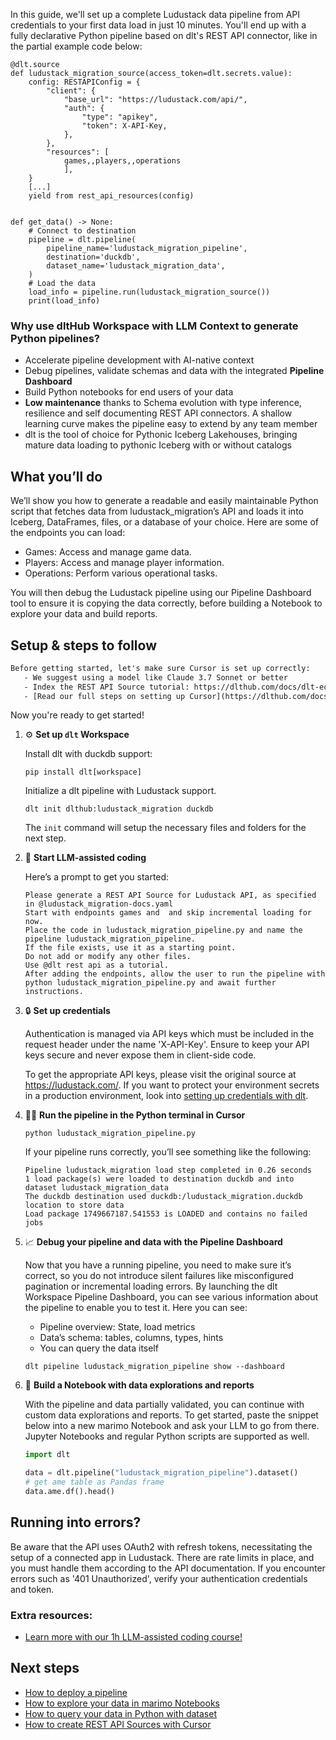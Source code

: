 In this guide, we'll set up a complete Ludustack data pipeline from API credentials to your first data load in just 10 minutes. You'll end up with a fully declarative Python pipeline based on dlt's REST API connector, like in the partial example code below:

```python-outcome
@dlt.source
def ludustack_migration_source(access_token=dlt.secrets.value):
    config: RESTAPIConfig = {
        "client": {
            "base_url": "https://ludustack.com/api/",
            "auth": {
                "type": "apikey",
                "token": X-API-Key,
            },
        },
        "resources": [
            games,,players,,operations
            ],
    }
    [...]
    yield from rest_api_resources(config)


def get_data() -> None:
    # Connect to destination
    pipeline = dlt.pipeline(
        pipeline_name='ludustack_migration_pipeline',
        destination='duckdb',
        dataset_name='ludustack_migration_data', 
    )
    # Load the data
    load_info = pipeline.run(ludustack_migration_source())
    print(load_info) 
```

### Why use dltHub Workspace with LLM Context to generate Python pipelines?

- Accelerate pipeline development with AI-native context
- Debug pipelines, validate schemas and data with the integrated **Pipeline Dashboard**
- Build Python notebooks for end users of your data
- **Low maintenance** thanks to Schema evolution with type inference, resilience and self documenting REST API connectors. A shallow learning curve makes the pipeline easy to extend by any team member
- dlt is the tool of choice for Pythonic Iceberg Lakehouses, bringing mature data loading to pythonic Iceberg with or without catalogs

## What you’ll do

We’ll show you how to generate a readable and easily maintainable Python script that fetches data from ludustack_migration’s API and loads it into Iceberg, DataFrames, files, or a database of your choice. Here are some of the endpoints you can load:

- Games: Access and manage game data.
- Players: Access and manage player information.
- Operations: Perform various operational tasks.

You will then debug the Ludustack pipeline using our Pipeline Dashboard tool to ensure it is copying the data correctly, before building a Notebook to explore your data and build reports.

## Setup & steps to follow

```default
Before getting started, let's make sure Cursor is set up correctly:
   - We suggest using a model like Claude 3.7 Sonnet or better
   - Index the REST API Source tutorial: https://dlthub.com/docs/dlt-ecosystem/verified-sources/rest_api/ and add it to context as **@dlt rest api**
   - [Read our full steps on setting up Cursor](https://dlthub.com/docs/dlt-ecosystem/llm-tooling/cursor-restapi#23-configuring-cursor-with-documentation)
```

Now you're ready to get started!

1. ⚙️ **Set up `dlt` Workspace**
    
    Install dlt with duckdb support:
    ```shell
    pip install dlt[workspace]
    ```

    Initialize a dlt pipeline with Ludustack support.
    ```shell
    dlt init dlthub:ludustack_migration duckdb
    ```

    The `init` command will setup the necessary files and folders for the next step.
    
2. 🤠 **Start LLM-assisted coding**
    
    Here’s a prompt to get you started:
    
    ```prompt
    Please generate a REST API Source for Ludustack API, as specified in @ludustack_migration-docs.yaml 
    Start with endpoints games and  and skip incremental loading for now. 
    Place the code in ludustack_migration_pipeline.py and name the pipeline ludustack_migration_pipeline. 
    If the file exists, use it as a starting point. 
    Do not add or modify any other files. 
    Use @dlt rest api as a tutorial. 
    After adding the endpoints, allow the user to run the pipeline with python ludustack_migration_pipeline.py and await further instructions.
    ```

    
3. 🔒 **Set up credentials** 
    
    Authentication is managed via API keys which must be included in the request header under the name 'X-API-Key'. Ensure to keep your API keys secure and never expose them in client-side code.
    
    To get the appropriate API keys, please visit the original source at https://ludustack.com/.
    If you want to protect your environment secrets in a production environment, look into [setting up credentials with dlt](https://dlthub.com/docs/walkthroughs/add_credentials).
    
4. 🏃‍♀️ **Run the pipeline in the Python terminal in Cursor**
    
    ```shell
    python ludustack_migration_pipeline.py
    ```
    
    If your pipeline runs correctly, you’ll see something like the following:
    
    ```shell
    Pipeline ludustack_migration load step completed in 0.26 seconds
    1 load package(s) were loaded to destination duckdb and into dataset ludustack_migration_data
    The duckdb destination used duckdb:/ludustack_migration.duckdb location to store data
    Load package 1749667187.541553 is LOADED and contains no failed jobs
    ```
    
5. 📈 **Debug your pipeline and data with the Pipeline Dashboard**

    Now that you have a running pipeline, you need to make sure it’s correct, so you do not introduce silent failures like misconfigured pagination or incremental loading errors. By launching the dlt Workspace Pipeline Dashboard, you can see various information about the pipeline to enable you to test it. Here you can see:
    - Pipeline overview: State, load metrics
    - Data’s schema: tables, columns, types, hints
    - You can query the data itself
    
    ```shell
    dlt pipeline ludustack_migration_pipeline show --dashboard
    ```
    
6. 🐍 **Build a Notebook with data explorations and reports**

    With the pipeline and data partially validated, you can continue with custom data explorations and reports. To get started, paste the snippet below into a new marimo Notebook and ask your LLM to go from there. Jupyter Notebooks and regular Python scripts are supported as well.

    
    ```python
    import dlt

   data = dlt.pipeline("ludustack_migration_pipeline").dataset()
   # get ame table as Pandas frame
   data.ame.df().head()
    ```

## Running into errors?

Be aware that the API uses OAuth2 with refresh tokens, necessitating the setup of a connected app in Ludustack. There are rate limits in place, and you must handle them according to the API documentation. If you encounter errors such as '401 Unauthorized', verify your authentication credentials and token.

### Extra resources:

- [Learn more with our 1h LLM-assisted coding course!](https://www.youtube.com/watch?v=GGid70rnJuM)

## Next steps

- [How to deploy a pipeline](https://dlthub.com/docs/walkthroughs/deploy-a-pipeline)
- [How to explore your data in marimo Notebooks](https://dlthub.com/docs/general-usage/dataset-access/marimo)
- [How to query your data in Python with dataset](https://dlthub.com/docs/general-usage/dataset-access/dataset)
- [How to create REST API Sources with Cursor](https://dlthub.com/docs/dlt-ecosystem/llm-tooling/cursor-restapi)